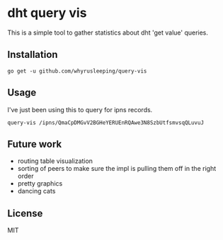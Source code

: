 # dht query vis
This is a simple tool to gather statistics about dht 'get value' queries.

## Installation
```
go get -u github.com/whyrusleeping/query-vis
```

## Usage
I've just been using this to query for ipns records.

```
query-vis /ipns/QmaCpDMGvV2BGHeYERUEnRQAwe3N8SzbUtfsmvsqQLuvuJ
```

## Future work
- routing table visualization
- sorting of peers to make sure the impl is pulling them off in the right order
- pretty graphics
- dancing cats

## License
MIT

